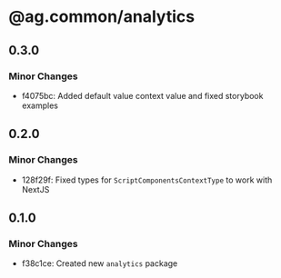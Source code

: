 # @ag.common/analytics

## 0.3.0

### Minor Changes

- f4075bc: Added default value context value and fixed storybook examples

## 0.2.0

### Minor Changes

- 128f29f: Fixed types for `ScriptComponentsContextType` to work with NextJS

## 0.1.0

### Minor Changes

- f38c1ce: Created new `analytics` package
